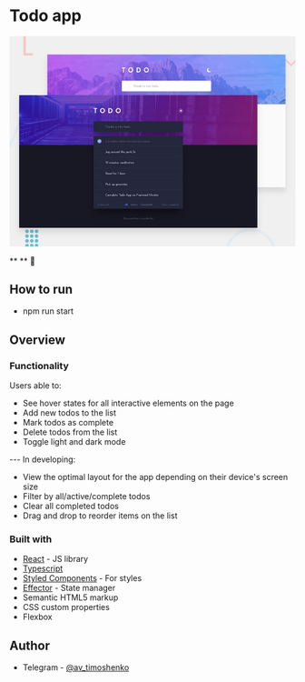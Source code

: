 # Todo app

![Design preview for the Todo app coding challenge](./desktop-preview.jpg)

** ** 🚀

## How to run
- npm run start

## Overview

### Functionality

Users able to:

- See hover states for all interactive elements on the page
- Add new todos to the list
- Mark todos as complete
- Delete todos from the list
- Toggle light and dark mode

--- In developing:
- View the optimal layout for the app depending on their device's screen size
- Filter by all/active/complete todos
- Clear all completed todos
- Drag and drop to reorder items on the list

### Built with

- [React](https://reactjs.org/) - JS library
- [Typescript](https://www.typescriptlang.org/)
- [Styled Components](https://styled-components.com/) - For styles
- [Effector](https://effector.dev/) - State manager
- Semantic HTML5 markup
- CSS custom properties
- Flexbox


## Author

- Telegram - [@av_timoshenko](https://t.me/av_timoshenko)
